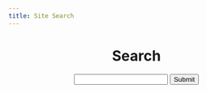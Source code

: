 ```yaml
---
title: Site Search
---
```


<meta name="robots" content="noindex" />

<header class="page-header">
      <h1 class="project-name">Search</h1>
      <form action="/search.html" method="get">
        <input name="q" type="text" />
        <input type="submit" />
      </form>
</header>

<script async src="https://cse.google.com/cse.js?cx=017068551085808638951:3jpxs5wskju"></script>
<section class="search-content">
  <div class="gcse-searchresults-only"></div>
</section>
